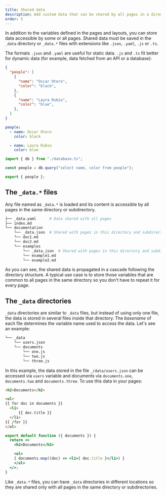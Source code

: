 ```yaml
---
title: Shared data
description: Add custom data that can be shared by all pages in a directory
order: 5
---
```


In addition to the variables defined in the pages and layouts, you can store
data accessible by some or all pages. Shared data must be saved in the `_data`
directory or `_data.*` files with extensions like `.json`, `.yaml`, `.js` or
`.ts`.

The formats `.json` and `.yaml` are useful for static data. `.js` and `.ts` fit
better for dynamic data (for example, data fetched from an API or a database):

<lume-code>

```json { title=_data.json }
{
  "people": [
    {
      "name": "Oscar Otero",
      "color": "black",
    },
    {
      "name": "Laura Rubio",
      "color": "blue",
    },
  ]
}
```

```yml { title=_data.yml }
people:
  - name: Oscar Otero
    color: black

  - name: Laura Rubio
    color: blue
```

```ts { title=_data.ts }
import { db } from "./database.ts";

const people = db.query("select name, color from people");

export { people };
```

</lume-code>

## The `_data.*` files

Any file named as `_data.*` is loaded and its content is accessible by all pages
in the same directory or subdirectory.

```sh
├── _data.yaml      # Data shared with all pages
├── index.md
└── documentation
    └── _data.json  # Shared with pages in this directory and subdirectories
    └── doc1.md
    └── doc2.md
    └── examples
        └── _data.json  # Shared with pages in this directory and subdirectories
        └── example1.md
        └── example2.md
```

As you can see, the shared data is propagated in a cascade following the
directory structure. A typical use case is to store those variables that are
common to all pages in the same directory so you don't have to repeat it for
every page.

## The `_data` directories

`_data` directories are similar to `_data` files, but instead of using only one
file, the data is stored in several files inside that directory. The _basename_
of each file determines the variable name used to access the data. Let's see an
example:

```txt
└── _data
    └── users.json
    └── documents
        └── one.js
        └── two.js
        └── three.js
```

In this example, the data stored in the file `_/data/users.json` can be accessed
via `users` variable and documents via `documents.one`, `documents.two` and
`documents.three`. To use this data in your pages:

<lume-code>

```html {title="page.njk"}
<h2>Documents</h2>

<ul>
{{ for doc in documents }}
  <li>
      {{ doc.title }}
  </li>
{{ /for }}
</ul>
```

```jsx {title="page.jsx"}
export default function ({ documents }) {
  return <>
    <h2>Documents</h2>

    <ul>
    { documents.map((doc) => <li>{ doc.title }</li>) }
    </ul>
  </>;
}
```

</lume-code>

Like `_data.*` files, you can have `_data` directories in different locations so
they are shared only with all pages in the same directory or subdirectories.
